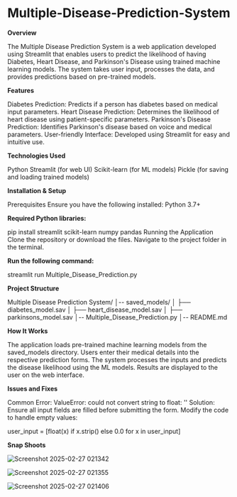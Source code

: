 # Multiple-Disease-Prediction-System


**Overview**

The Multiple Disease Prediction System is a web application developed using Streamlit that enables users to predict the likelihood of having Diabetes, Heart Disease, and Parkinson's Disease using trained machine learning models. The system takes user input, processes the data, and provides predictions based on pre-trained models.

**Features**

Diabetes Prediction: Predicts if a person has diabetes based on medical input parameters.
Heart Disease Prediction: Determines the likelihood of heart disease using patient-specific parameters.
Parkinson's Disease Prediction: Identifies Parkinson's disease based on voice and medical parameters.
User-friendly Interface: Developed using Streamlit for easy and intuitive use.

**Technologies Used**

Python
Streamlit (for web UI)
Scikit-learn (for ML models)
Pickle (for saving and loading trained models)

**Installation & Setup**

Prerequisites
Ensure you have the following installed:
Python 3.7+

**Required Python libraries:**

pip install streamlit scikit-learn numpy pandas
Running the Application
Clone the repository or download the files.
Navigate to the project folder in the terminal.

**Run the following command:**

streamlit run Multiple_Disease_Prediction.py

**Project Structure**


Multiple Disease Prediction System/
│-- saved_models/
│   ├── diabetes_model.sav
│   ├── heart_disease_model.sav
│   ├── parkinsons_model.sav
│-- Multiple_Disease_Prediction.py
│-- README.md


**How It Works**

The application loads pre-trained machine learning models from the saved_models directory.
Users enter their medical details into the respective prediction forms.
The system processes the inputs and predicts the disease likelihood using the ML models.
Results are displayed to the user on the web interface.

**Issues and Fixes**

Common Error: ValueError: could not convert string to float: ''
Solution: Ensure all input fields are filled before submitting the form. Modify the code to handle empty values:

user_input = [float(x) if x.strip() else 0.0 for x in user_input]

**Snap Shoots**

![Screenshot 2025-02-27 021342](https://github.com/user-attachments/assets/58489401-4fb6-4026-9f6a-d9663952b924)

![Screenshot 2025-02-27 021355](https://github.com/user-attachments/assets/aae1d595-c197-4511-8419-6e14d11d9627)

![Screenshot 2025-02-27 021406](https://github.com/user-attachments/assets/e2233131-f461-4352-8350-37aa72bdb1f5)



